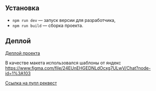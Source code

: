 ## Установка

- `npm run dev` — запуск версии для разработчика,
- `npm run build` — сборка проекта.

## **Деплой**

[Деплой проекта](https://eloquent-snyder-57b06b.netlify.app/)

В качестве макета использовался шаблоны от яндекс https://www.figma.com/file/24EUnEHGEDNLdOcxg7ULwV/Chat?node-id=1%3A103

[Ссылка на пулл реквест](https://github.com/gremwiz1/messenger/pull/1/)
